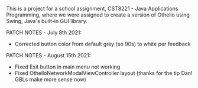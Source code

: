 This is a project for a school assignment, CST8221 - Java Applications Programming, where we were assigned to create a version of Othello using Swing, Java's built-in GUI library.

PATCH NOTES - July 8th 2021:
- Corrected button color from default grey (so 90s) to white per feedback

PATCH NOTES - August 15th 2021:
- Fixed Exit button in main menu not working
- Fixed OthelloNetworkModalViewController layout (thanks for the tip Dan! GBLs make more sense now)
